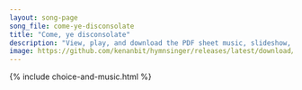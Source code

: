 ```yaml
---
layout: song-page
song_file: come-ye-disconsolate
title: "Come, ye disconsolate"
description: "View, play, and download the PDF sheet music, slideshow, and audio. Lyrics: Come, ye disconsolate, where'er ye languish, come to the mercy seat, fervently kneel. Here bring your wounded hearts, here tell your anguish. Earth ha... english theist 4part chords"
image: https://github.com/kenanbit/hymnsinger/releases/latest/download/come-ye-disconsolate-trad.png
---
```


{% include choice-and-music.html %}